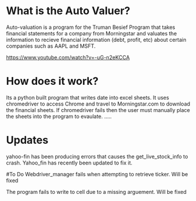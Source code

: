 # What is the Auto Valuer?

Auto-valuation is a program for the Truman Besief Program that takes financial statements for a company from Morningstar and valuates the information to recieve financial information (debt, profit, etc) about certain companies such as AAPL and MSFT.

https://www.youtube.com/watch?v=-uG-n2eKCCA

# How does it work?

Its a python built program that writes date into excel sheets. It uses chromedriver to access Chrome and travel to Morningstar.com to download the financial sheets. If chromedriver fails then the user must manually place the sheets into the program to evaulate.
.....


# Updates

yahoo-fin has been producing errors that causes the get_live_stock_info to crash. Yahoo_fin has recently been updated to fix it.


#To Do
Webdriver_manager fails when attempting to retrieve ticker. Will be fixed


The program fails to write to cell due to a missing arguement. Will be fixed



